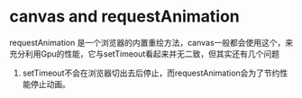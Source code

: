# canvas and requestAnimation

requestAnimation 是一个浏览器的内置重绘方法，canvas一般都会使用这个，来充分利用Gpu的性能，它与setTimeout看起来并无二致，但其实还有几个问题

1. setTimeout不会在浏览器切出去后停止，而requestAnimation会为了节约性能停止动画。